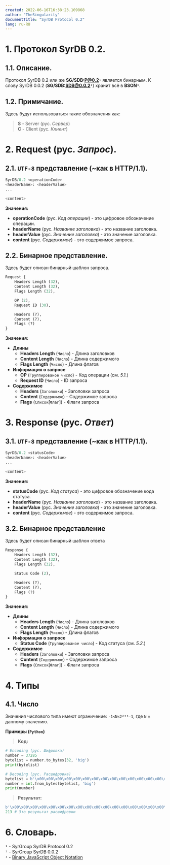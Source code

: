 ```yaml
---
created: 2022-06-16T16:38:23.109868
author: "TheSingularity"
documentTitle: "SyrDB Protocol 0.2"
lang: ru-RU
---
```


# **1.** Протокол SyrDB 0.2.
## **1.1.** Описание.
Протокол SyrDB 0.2 или же **SG/SDB:P@0.2**`¹` является бинарным. К слову SyrDB 0.0.2 (**SG/SDB:SDB@0.0.2**`²`) хранит всё в **BSON**`³`.

## **1.2.** Примичание.
Здесь будут использоваться такие обозначения как:
> **S** - Server (рус. *Сервер*)<br>
> **C** - Client (рус. *Клиент*)

# **2.** Request (рус. *Запрос*).
## **2.1.** `UTF-8` представление (~как в HTTP/1.1).
```py
SyrDB/0.2 <operationСode>
<headerName>: <headerValue>
...

<content>
```
**Значения:**
- **operationСode** (рус. *Код операции*) - это цифровое обозначение операции.
- **headerName** (рус. *Название заголовка*) - это название заголовка.
- **headerValue** (рус. *Значение заголовка*) - это значение заголовка.
- **content** (рус. *Содержимое*) - это содержимое запроса.

## **2.2.** Бинарное представление.
Здесь будет описан бинарный шаблон запроса.
```py
Request {
    Headers Length (32),
    Content Length (32),
    Flags Length (32),

    OP (2),
    Request ID (30),

    Headers (?),
    Content (?),
    Flags (?)
}
```
**Значения:**
- **Длины**
    + **Headers Length** (`Число`) - Длина заголовков
    + **Content Length** (`Число`) - Длина содержимого
    + **Flags Length** (`Число`) - Длина флагов
- **Информация о запросе**
    + **OP** (`Группированое число`) - Код операции (см. *5.1.*)
    + **Request ID** (`Число`) - ID запроса
- **Содержимое**
    + **Headers** (`Заголовки`) - Заголовки запроса
    + **Content** (`Содержимое`) - Содержимое запроса
    + **Flags** (`Список`[`Флаг`]) - Флаги запроса

# **3.** Response (рус. *Ответ*)
## **3.1.** `UTF-8` представление (~как в HTTP/1.1).
```py
SyrDB/0.2 <statusCode>
<headerName>: <headerValue>
...

<content>
```
**Значения:**
- **statusCode** (рус. *Код статуса*) - это цифровое обозначение кода статуса.
- **headerName** (рус. *Название заголовка*) - это название заголовка.
- **headerValue** (рус. *Значение заголовка*) - это значение заголовка.
- **content** (рус. *Содержимое*) - это содержимое запроса.

## **3.2.** Бинарное представление
Здесь будет описан бинарный шаблон ответа
```py
Response {
    Headers Length (32),
    Content Length (32),
    Flags Length (32),

    Status Code (2),

    Headers (?),
    Content (?),
    Flags (?)
}
```
**Значения:**
- **Длины**
    + **Headers Length** (`Число`) - Длина заголовков
    + **Content Length** (`Число`) - Длина содержимого
    + **Flags Length** (`Число`) - Длина флагов
- **Информация о запросе**
    + **Status Code** (`Группированое число`) - Код статуса (см. *5.2.*)
- **Содержимое**
    + **Headers** (`Заголовки`) - Заголовки запроса
    + **Content** (`Содержимое`) - Содержимое запроса
    + **Flags** (`Список`[`Флаг`]) - Флаги запроса

# **4.** Типы
## **4.1.** Число
Значения числового типа имеют ограничение: `-1<N<2²⁵⁶-1`, где `N` = данному значению.

**Примеры (`Python`)**
> **Код:**
```py
# Encoding (рус. Шифровка)
number = 37285
bytelist = number.to_bytes(32, 'big')
print(bytelist)

# Decoding (рус. Расшифровка)
bytelist = b'\x00\x00\x00\x00\x00\x00\x00\x00\x00\x00\x00\x00\x00\x00\x00\x00\x00\x00\x00\x00\x00\x00\x00\x00\x00\x00\x00\x00\x00\x00\x00\xd5' # 213
number = int.from_bytes(bytelist, 'big')
print(number)
```
> **Результат:**
```py
b'\x00\x00\x00\x00\x00\x00\x00\x00\x00\x00\x00\x00\x00\x00\x00\x00\x00\x00\x00\x00\x00\x00\x00\x00\x00\x00\x00\x00\x00\x00\x91\xa5' # Это результат шифровки
213 # Это результат расшифровки
```

# **6.** Словарь.
`¹` - SyrGroup SyrDB Protocol 0.2<br>
`²` - SyrGroup SyrDB 0.0.2<br>
`³` - [Binary JavaScript Object Notation](https://ru.wikipedia.org/wiki/BSON)